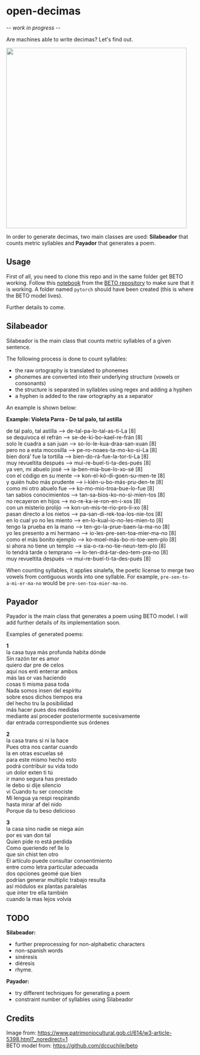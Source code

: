 # open-decimas

*-- work in progress --*

Are machines able to write decimas? Let's find out.

<img src="https://user-images.githubusercontent.com/61199264/103969615-34d3bf00-515e-11eb-8a62-e6c0fb96e760.png" width="480">

In order to generate decimas, two main classes are used: **Silabeador** that counts metric syllables and **Payador** that generates a poem.

## Usage

First of all, you need to clone this repo and in the same folder get BETO working. Follow this [notebook](https://colab.research.google.com/drive/1uRwg4UmPgYIqGYY4gW_Nsw9782GFJbPt#scrollTo=9KXo6-ahoJoM) from the [BETO repository](https://github.com/dccuchile/beto) to make sure that it is working. A folder named `pytorch` should have been created (this is where the BETO model lives).

Further details to come.

## Silabeador

Silabeador is the main class that counts metric syllables of a given sentence.

The following process is done to count syllables:
- the raw ortography is translated to phonemes
- phonemes are converted into their underlying structure (vowels or consonants)
- the structure is separated in syllables using regex and adding a hyphen
- a hyphen is added to the raw ortography as a separator
 
An example is shown below:

**Example: Violeta Parra - De tal palo, tal astilla**  

de tal palo, tal astilla --> de-tal-pa-lo-tal-as-ti-La [8]\
se dequivoca el refrán --> se-de-ki-bo-kael-re-frán [8]\
solo le cuadra a san juan --> so-lo-le-kua-draa-san-xuan [8]\
pero no a esta mocosilla --> pe-ro-noaes-ta-mo-ko-si-La [8]\
bien dorá’ fue la tortilla --> bien-do-rá-fue-la-tor-ti-La [8]\
muy revueltita después --> mui-re-buel-ti-ta-des-pués [8]\
ya ven, mi abuelo josé --> ia-ben-mia-bue-lo-xo-sé [8]\
con el código en su mente --> kon-el-kó-di-goen-su-men-te [8]\
y quién hubo más prudente --> i-kién-u-bo-más-pru-den-te [8]\
como mi otro abuelo fue --> ko-mo-mio-troa-bue-lo-fue [8]\
tan sabios conocimientos --> tan-sa-bios-ko-no-si-mien-tos [8]\
no recayeron en hijos --> no-re-ka-ie-ron-en-i-xos [8]\
con un misterio prolijo --> kon-un-mis-te-rio-pro-li-xo [8]\
pasan directo a los nietos --> pa-san-di-rek-toa-los-nie-tos [8]\
en lo cual yo no les miento --> en-lo-kual-io-no-les-mien-to [8]\
tengo la prueba en la mano --> ten-go-la-prue-baen-la-ma-no [8]\
yo les presento a mi hermano --> io-les-pre-sen-toa-mier-ma-no [8]\
como el más bonito ejemplo --> ko-moel-más-bo-ni-toe-xem-plo [8]\
si ahora no tiene un templo --> sia-o-ra-no-tie-neun-tem-plo [8]\
lo tendrá tarde o temprano --> lo-ten-drá-tar-deo-tem-pra-no [8]\
muy revueltita después --> mui-re-buel-ti-ta-des-pués [8]

When counting syllables, it applies sinalefa, the poetic license to merge two vowels from contiguous words into one syllable. For example, `pre-sen-to-a-mi-er-ma-no` would be `pre-sen-toa-mier-ma-no`.

## Payador

Payador is the main class that generates a poem using BETO model. I will add further details of its implementation soon.

Examples of generated poems:

**1**  
la casa tuya más profunda habita dónde  
Sin razón ter es amor  
quiero dar pre de celos  
aquí nos enti enterrar ambos  
más las or vas haciendo  
cosas ti misma pasa toda  
Nada somos insen del espíritu  
sobre esos dichos tiempos era  
del hecho tru la posibilidad  
más hacer pues dos medidas  
mediante así proceder posteriormente sucesivamente  
dar entrada correspondiente sus órdenes  

**2**  
la casa trans si ni la hace  
Pues otra nos cantar cuando  
la en otras escuelas sé  
para este mismo hecho esto  
podrá contribuir su vida todo  
un dolor exten ti tú  
ir mano segura has prestado  
le debo si dije silencio  
vi Cuando tu ser conociste  
Mi lengua ya respi respirando  
hasta mirar af del nido  
Porque da tu beso delicioso  

**3**  
la casa sino nadie se niega aún  
por es van don tal  
Quien pide ro está perdida  
Como queriendo ref lle lo  
que sin chist ten otro  
El artículo puede consultar consentimiento  
entre como letra particular adecuada  
dos opciones geomé que bien  
podrían generar multiplic trabajo resulta  
así módulos ex plantas paralelas  
que inter tre ella también  
cuando la mas lejos volvía  


## TODO
**Silabeador:**
- further preprocessing for non-alphabetic characters
- non-spanish words
- sinéresis
- diéresis
- rhyme. 

**Payador:**
- try different techniques for generating a poem
- constraint number of syllables using Silabeador

## Credits
Image from: https://www.patrimoniocultural.gob.cl/614/w3-article-5398.html?_noredirect=1  
BETO model from: https://github.com/dccuchile/beto
